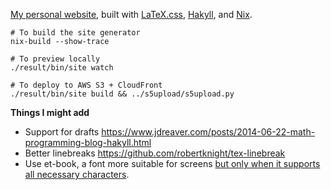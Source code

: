 [My personal website](https://www.slamecka.cz/),
built with [LaTeX.css](https://latex.now.sh/), [Hakyll](https://jaspervdj.be/hakyll/), and [Nix](https://nixos.org/).

    # To build the site generator
    nix-build --show-trace

    # To preview locally
    ./result/bin/site watch

    # To deploy to AWS S3 + CloudFront
    ./result/bin/site build && ../s5upload/s5upload.py


**Things I might add**

* Support for drafts https://www.jdreaver.com/posts/2014-06-22-math-programming-blog-hakyll.html
* Better linebreaks https://github.com/robertknight/tex-linebreak
* Use et-book, a font more suitable for screens [but only when it supports all necessary characters](https://github.com/edwardtufte/et-book/issues).
